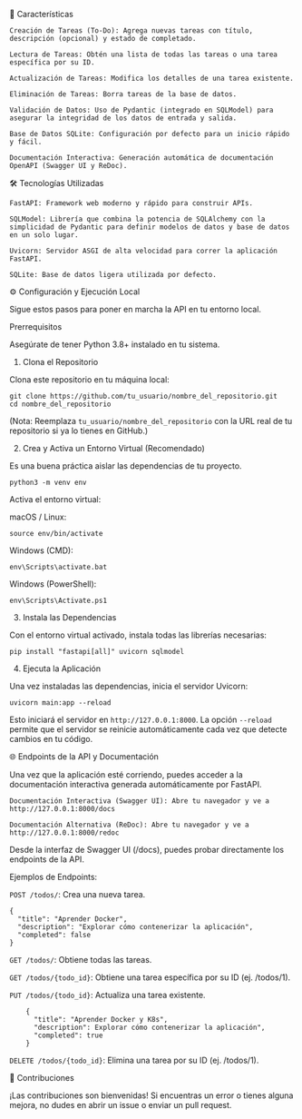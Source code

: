 🚀 Características

    Creación de Tareas (To-Do): Agrega nuevas tareas con título, descripción (opcional) y estado de completado.

    Lectura de Tareas: Obtén una lista de todas las tareas o una tarea específica por su ID.

    Actualización de Tareas: Modifica los detalles de una tarea existente.

    Eliminación de Tareas: Borra tareas de la base de datos.

    Validación de Datos: Uso de Pydantic (integrado en SQLModel) para asegurar la integridad de los datos de entrada y salida.

    Base de Datos SQLite: Configuración por defecto para un inicio rápido y fácil.

    Documentación Interactiva: Generación automática de documentación OpenAPI (Swagger UI y ReDoc).

🛠️ Tecnologías Utilizadas

    FastAPI: Framework web moderno y rápido para construir APIs.

    SQLModel: Librería que combina la potencia de SQLAlchemy con la simplicidad de Pydantic para definir modelos de datos y base de datos en un solo lugar.

    Uvicorn: Servidor ASGI de alta velocidad para correr la aplicación FastAPI.

    SQLite: Base de datos ligera utilizada por defecto.

⚙️ Configuración y Ejecución Local

Sigue estos pasos para poner en marcha la API en tu entorno local.

Prerrequisitos

Asegúrate de tener Python 3.8+ instalado en tu sistema.

1. Clona el Repositorio

Clona este repositorio en tu máquina local:

    git clone https://github.com/tu_usuario/nombre_del_repositorio.git
    cd nombre_del_repositorio

(Nota: Reemplaza `tu_usuario/nombre_del_repositorio` con la URL real de tu repositorio si ya lo tienes en GitHub.)

2. Crea y Activa un Entorno Virtual (Recomendado)

Es una buena práctica aislar las dependencias de tu proyecto.

    python3 -m venv env

Activa el entorno virtual:

macOS / Linux:

    source env/bin/activate

Windows (CMD):

    env\Scripts\activate.bat

Windows (PowerShell):

    env\Scripts\Activate.ps1

3. Instala las Dependencias

Con el entorno virtual activado, instala todas las librerías necesarias:

    pip install "fastapi[all]" uvicorn sqlmodel

4. Ejecuta la Aplicación

Una vez instaladas las dependencias, inicia el servidor Uvicorn:

    uvicorn main:app --reload

Esto iniciará el servidor en `http://127.0.0.1:8000`. La opción `--reload` permite que el servidor se reinicie automáticamente cada vez que detecte cambios en tu código.

🌐 Endpoints de la API y Documentación

Una vez que la aplicación esté corriendo, puedes acceder a la documentación interactiva generada automáticamente por FastAPI.

    Documentación Interactiva (Swagger UI): Abre tu navegador y ve a http://127.0.0.1:8000/docs

    Documentación Alternativa (ReDoc): Abre tu navegador y ve a http://127.0.0.1:8000/redoc

Desde la interfaz de Swagger UI (/docs), puedes probar directamente los endpoints de la API.

Ejemplos de Endpoints:

`POST /todos/`: Crea una nueva tarea.

    {
      "title": "Aprender Docker",
      "description": "Explorar cómo contenerizar la aplicación",
      "completed": false
    }

`GET /todos/`: Obtiene todas las tareas.

`GET /todos/{todo_id}`: Obtiene una tarea específica por su ID (ej. /todos/1).

`PUT /todos/{todo_id}`: Actualiza una tarea existente.

        {
          "title": "Aprender Docker y K8s",
          "description": Explorar cómo contenerizar la aplicación",
          "completed": true
        }

`DELETE /todos/{todo_id}`: Elimina una tarea por su ID (ej. /todos/1).

🤝 Contribuciones

¡Las contribuciones son bienvenidas! Si encuentras un error o tienes alguna mejora, no dudes en abrir un issue o enviar un pull request.
